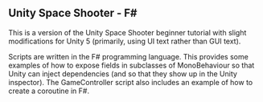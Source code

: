 ## Unity Space Shooter - F\# 

This is a version of the Unity Space Shooter beginner tutorial
with slight modifications for Unity 5 (primarily, using UI text
rather than GUI text).

Scripts are written in the F# programming language. This provides
some examples of how to expose fields in subclasses of MonoBehaviour
so that Unity can inject dependencies (and so that they show up
in the Unity inspector). The GameController script also includes
an example of how to create a coroutine in F#.
